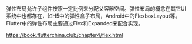 弹性布局允许子组件按照一定比例来分配父容器空间。弹性布局的概念在其它UI系统中也都存在，如H5中的弹性盒子布局，Android中的FlexboxLayout等。Flutter中的弹性布局主要通过Flex和Expanded来配合实现。


https://book.flutterchina.club/chapter4/flex.html